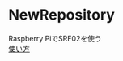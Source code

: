 # NewRepository
Raspberry PiでSRF02を使う  
[使い方](http://robot-electronics.co.uk/htm/srf02techSer.htmi)
